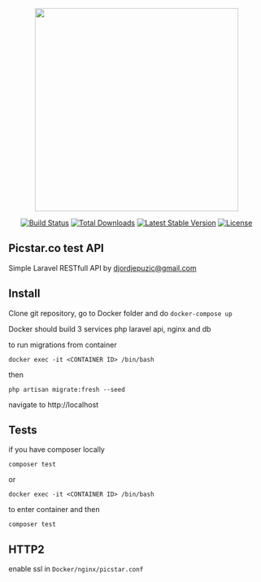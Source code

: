 <p align="center"><a href="https://laravel.com" target="_blank"><img src="https://raw.githubusercontent.com/laravel/art/master/logo-lockup/5%20SVG/2%20CMYK/1%20Full%20Color/laravel-logolockup-cmyk-red.svg" width="400"></a></p>

<p align="center">
<a href="https://travis-ci.org/laravel/framework"><img src="https://travis-ci.org/laravel/framework.svg" alt="Build Status"></a>
<a href="https://packagist.org/packages/laravel/framework"><img src="https://img.shields.io/packagist/dt/laravel/framework" alt="Total Downloads"></a>
<a href="https://packagist.org/packages/laravel/framework"><img src="https://img.shields.io/packagist/v/laravel/framework" alt="Latest Stable Version"></a>
<a href="https://packagist.org/packages/laravel/framework"><img src="https://img.shields.io/packagist/l/laravel/framework" alt="License"></a>
</p>

## Picstar.co test API

Simple Laravel RESTfull API  by djordjepuzic@gmail.com


## Install

Clone git repository, go to Docker folder and do `docker-compose up`

Docker should build 3 services php laravel api, nginx and db

to run migrations from container
```
docker exec -it <CONTAINER ID> /bin/bash
```

then

```
php artisan migrate:fresh --seed
```

navigate to http://localhost

## Tests

if you have composer locally 
```
composer test
```

or

```
docker exec -it <CONTAINER ID> /bin/bash
```
to enter container and then 
```
composer test
```

## HTTP2

enable ssl in `Docker/nginx/picstar.conf`
